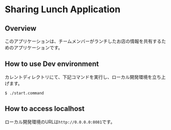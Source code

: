 # Sharing Lunch Application

## Overview
このアプリケーションは、チームメンバーがランチしたお店の情報を共有するためのアプリケーションです。

## How to use Dev environment
カレントディレクトリにて、下記コマンドを実行し、ローカル開発環境を立ち上げます。
```
$ ./start.command
```

## How to access localhost
ローカル開発環境のURLは`http://0.0.0.0:8081`です。
